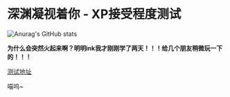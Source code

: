 # 深渊凝视着你 - XP接受程度测试

![Anurag's GitHub stats](https://github-readme-stats.vercel.app/api?username=StarInitial&show_icons=true)


**为什么会突然火起来啊？明明ink我才刚刚学了两天！！！给几个朋友稍微玩一下的！！！**

[测试地址](https://starinitial.github.io/xpcheck/xp)

喵呜~
